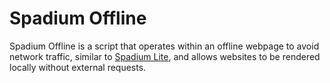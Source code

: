 # Spadium Offline

Spadium Offline is a script that operates within an offline webpage to avoid network traffic, similar to [Spadium Lite](https://github.com/e9x/spadium-lite), and allows websites to be rendered locally without external requests.
